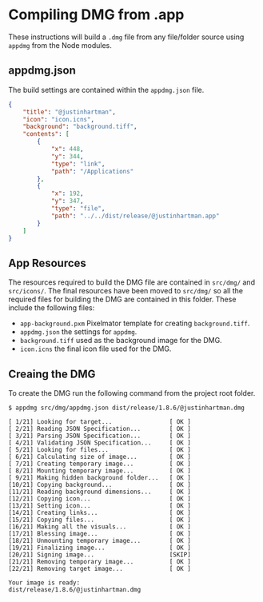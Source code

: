 # Compiling DMG from .app

These instructions will build a `.dmg` file from any file/folder source using
`appdmg` from the Node modules.

## appdmg.json

The build settings are contained within the `appdmg.json` file.

```json
{
    "title": "@justinhartman",
    "icon": "icon.icns",
    "background": "background.tiff",
    "contents": [
        {
            "x": 448,
            "y": 344,
            "type": "link",
            "path": "/Applications"
        },
        {
            "x": 192,
            "y": 347,
            "type": "file",
            "path": "../../dist/release/@justinhartman.app"
        }
    ]
}
```

## App Resources

The resources required to build the DMG file are contained in `src/dmg/`
and `src/icons/`. The final resources have been moved to `src/dmg/` so all the
required files for building the DMG are contained in this folder. These include
the following files:

- `app-background.pxm` Pixelmator template for creating `background.tiff`.
- `appdmg.json` the settings for `appdmg`.
- `background.tiff` used as the background image for the DMG.
- `icon.icns` the final icon file used for the DMG.

## Creaing the DMG

To create the DMG run the following command from the project root folder.

```terminal
$ appdmg src/dmg/appdmg.json dist/release/1.8.6/@justinhartman.dmg

[ 1/21] Looking for target...                [ OK ]
[ 2/21] Reading JSON Specification...        [ OK ]
[ 3/21] Parsing JSON Specification...        [ OK ]
[ 4/21] Validating JSON Specification...     [ OK ]
[ 5/21] Looking for files...                 [ OK ]
[ 6/21] Calculating size of image...         [ OK ]
[ 7/21] Creating temporary image...          [ OK ]
[ 8/21] Mounting temporary image...          [ OK ]
[ 9/21] Making hidden background folder...   [ OK ]
[10/21] Copying background...                [ OK ]
[11/21] Reading background dimensions...     [ OK ]
[12/21] Copying icon...                      [ OK ]
[13/21] Setting icon...                      [ OK ]
[14/21] Creating links...                    [ OK ]
[15/21] Copying files...                     [ OK ]
[16/21] Making all the visuals...            [ OK ]
[17/21] Blessing image...                    [ OK ]
[18/21] Unmounting temporary image...        [ OK ]
[19/21] Finalizing image...                  [ OK ]
[20/21] Signing image...                     [SKIP]
[21/21] Removing temporary image...          [ OK ]
[22/21] Removing target image...             [ OK ]

Your image is ready:
dist/release/1.8.6/@justinhartman.dmg
```
